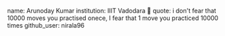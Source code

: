 name: Arunoday Kumar
institution: IIIT Vadodara 🚩 
quote: i don't fear that 10000 moves you practised onece, I fear that 1 move you practiced 10000 times
github_user: nirala96
